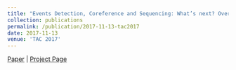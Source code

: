 ```yaml
---
title: "Events Detection, Coreference and Sequencing: What’s next? Overview of the TAC KBP 2017 Event Track."
collection: publications
permalink: /publication/2017-11-13-tac2017
date: 2017-11-13
venue: 'TAC 2017'
---
```

[Paper](https://tac.nist.gov/publications/2017/presentations/TAC2017.KBP.EN.overview.presentation.pdf) \| [Project Page](#)
